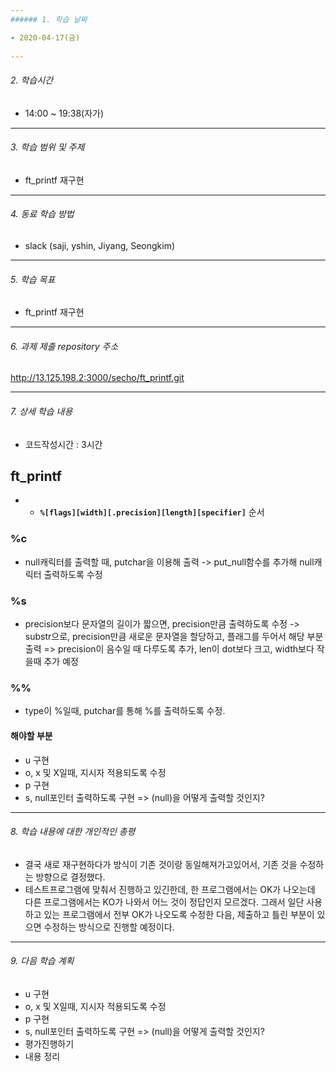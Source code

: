 ```yaml
---
###### 1. 학습 날짜

- 2020-04-17(금)
 
---
```

###### 2. 학습시간

- 14:00 ~  19:38(자가)

---
###### 3. 학습 범위 및 주제

- ft_printf 재구현

---
###### 4. 동료 학습 방법 

- slack (saji, yshin, Jiyang, Seongkim)

---
###### 5. 학습 목표 

- ft_printf 재구현

---
###### 6. 과제 제출 repository 주소

http://13.125.198.2:3000/secho/ft_printf.git

---
###### 7. 상세 학습 내용

- 코드작성시간 : 3시간 

## ft_printf

- - **`%[flags][width][.precision][length][specifier]`** 순서

### %c

- null캐릭터를 출력할 때, putchar을 이용해 출력 -> put_null함수를 추가해 null캐릭터 출력하도록 수정

### %s

- precision보다 문자열의 길이가 짧으면, precision만큼 출력하도록 수정 -> substr으로, precision만큼 새로운 문자열을 할당하고, 플래그를 두어서 해당 부분 출력 => precision이 음수일 때 다루도록 추가, len이 dot보다 크고, width보다 작을때 추가 예정



### %%

- type이 %일때, putchar를 통해 %를 출력하도록 수정.

#### 해야할 부분

- u 구현
- o, x 및 X일때, 지시자 적용되도록 수정
- p 구현
- s, null포인터 출력하도록 구현 => (null)을 어떻게 출력할 것인지?



---
###### 8. 학습 내용에 대한 개인적인 총평

- 결국 새로 재구현하다가 방식이 기존 것이랑 동일해져가고있어서, 기존 것을 수정하는 방향으로 결정했다.
- 테스트프로그램에 맞춰서 진행하고 있긴한데, 한 프로그램에서는 OK가 나오는데 다른 프로그램에서는 KO가 나와서 어느 것이 정답인지 모르겠다. 그래서 일단 사용하고 있는 프로그램에서 전부 OK가 나오도록 수정한 다음, 제출하고 틀린 부분이 있으면 수정하는 방식으로 진행할 예정이다.

---
###### 9. 다음 학습 계획
- u 구현
- o, x 및 X일때, 지시자 적용되도록 수정
- p 구현
- s, null포인터 출력하도록 구현 => (null)을 어떻게 출력할 것인지?
- 평가진행하기
- 내용 정리